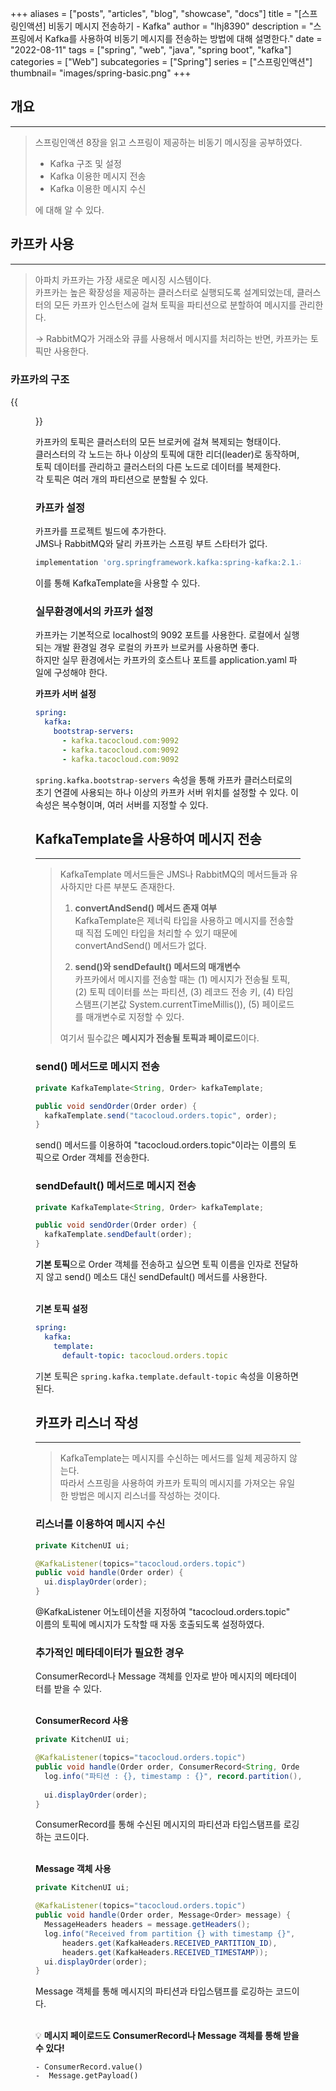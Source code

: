 +++
aliases = ["posts", "articles", "blog", "showcase", "docs"]
title = "[스프링인액션] 비동기 메시지 전송하기 - Kafka"
author = "lhj8390"
description = "스프링에서 Kafka를 사용하여 비동기 메시지를 전송하는 방법에 대해 설명한다."
date = "2022-08-11"
tags = ["spring", "web", "java", "spring boot", "kafka"]
categories = ["Web"]
subcategories = ["Spring"]
series = ["스프링인액션"]
thumbnail= "images/spring-basic.png"
+++
## 개요

---

> 스프링인액션 8장을 읽고 스프링이 제공하는 비동기 메시징을 공부하였다.
> 
> - Kafka 구조 및 설정
> - Kafka 이용한 메시지 전송
> - Kafka 이용한 메시지 수신
> 
> 에 대해 알 수 있다.
> 

## 카프카 사용

---

> 아파치 카프카는 가장 새로운 메시징 시스템이다.<br/>
> 카프카는 높은 확장성을 제공하는 클러스터로 실행되도록 설계되었는데, 클러스터의 모든 카프카 인스턴스에 걸쳐 토픽을 파티션으로 분할하여 메시지를 관리한다.
> 
> → RabbitMQ가 거래소와 큐를 사용해서 메시지를 처리하는 반면, 카프카는 토픽만 사용한다.
> 

### 카프카의 구조

{{<figure src="/images/spring-messaging-kafka/1.png" class="large" caption="각 브로커는 토픽의 파티션의 리더로 동작">}}

카프카의 토픽은 클러스터의 모든 브로커에 걸쳐 복제되는 형태이다.<br/>
클러스터의 각 노드는 하나 이상의 토픽에 대한 리더(leader)로 동작하며, 토픽 데이터를 관리하고 클러스터의 다른 노드로 데이터를 복제한다.<br/>
각 토픽은 여러 개의 파티션으로 분할될 수 있다.

### 카프카 설정

카프카를 프로젝트 빌드에 추가한다.<br/>
JMS나 RabbitMQ와 달리 카프카는 스프링 부트 스타터가 없다.

```groovy
implementation 'org.springframework.kafka:spring-kafka:2.1.8.RELEASE'
```

이를 통해 KafkaTemplate을 사용할 수 있다.

### 실무환경에서의 카프카 설정

카프카는 기본적으로 localhost의 9092 포트를 사용한다. 로컬에서 실행되는 개발 환경일 경우 로컬의 카프카 브로커를 사용하면 좋다.<br/>
하지만 실무 환경에서는 카프카의 호스트나 포트를 application.yaml 파일에 구성해야 한다.

**카프카 서버 설정**

```yaml
spring:
  kafka:
    bootstrap-servers:
      - kafka.tacocloud.com:9092
      - kafka.tacocloud.com:9092
      - kafka.tacocloud.com:9092
```

`spring.kafka.bootstrap-servers` 속성을 통해 카프카 클러스터로의 초기 연결에 사용되는 하나 이상의 카프카 서버 위치를 설정할 수 있다. 이 속성은 복수형이며, 여러 서버를 지정할 수 있다.

## KafkaTemplate을 사용하여 메시지 전송

---

> KafkaTemplate 메서드들은 JMS나 RabbitMQ의 메서드들과 유사하지만 다른 부분도 존재한다.
> 
> 1. **convertAndSend() 메서드 존재 여부**<br/>
>     KafkaTemplate은 제너릭 타입을 사용하고 메시지를 전송할 때 직접 도메인 타입을 처리할 수 있기 때문에 convertAndSend() 메서드가 없다.
>     
> 2. **send()와 sendDefault() 메서드의 매개변수**<br/>
>     카프카에서 메시지를 전송할 때는 (1) <span class="ul">메시지가 전송될 토픽</span>, (2) <span class="ul">토픽 데이터를 쓰는 파티션</span>,  (3) <span class="ul">레코드 전송 키</span>, (4) <span class="ul">타임스탬프</span>(기본값 System.currentTimeMillis()), (5) <span class="ul">페이로드를 매개변수</span>로 지정할 수 있다.
>
>여기서 필수값은 **메시지가 전송될 토픽과 페이로드**이다.
>     

### send() 메서드로 메시지 전송

```java
private KafkaTemplate<String, Order> kafkaTemplate;

public void sendOrder(Order order) {
  kafkaTemplate.send("tacocloud.orders.topic", order);
}
```

send() 메서드를 이용하여 "tacocloud.orders.topic"이라는 이름의 토픽으로 Order 객체를 전송한다.

### sendDefault() 메서드로 메시지 전송

```java
private KafkaTemplate<String, Order> kafkaTemplate;

public void sendOrder(Order order) {
  kafkaTemplate.sendDefault(order);
}
```

**기본 토픽**으로 Order 객체를 전송하고 싶으면 토픽 이름을 인자로 전달하지 않고 send() 메소드 대신 sendDefault() 메서드를 사용한다.<br/><br/>

**기본 토픽 설정**

```yaml
spring:
  kafka:
    template:
      default-topic: tacocloud.orders.topic
```

기본 토픽은 `spring.kafka.template.default-topic` 속성을 이용하면 된다.

## 카프카 리스너 작성

---

> KafkaTemplate는 메시지를 수신하는 메서드를 일체 제공하지 않는다.<br/>
> 따라서 스프링을 사용하여 카프카 토픽의 메시지를 가져오는 유일한 방법은 메시지 리스너를 작성하는 것이다.
> 

### 리스너를 이용하여 메시지 수신

```java
private KitchenUI ui;

@KafkaListener(topics="tacocloud.orders.topic")
public void handle(Order order) {
  ui.displayOrder(order);
}
```

@KafkaListener 어노테이션을 지정하여 "tacocloud.orders.topic" 이름의 토픽에 메시지가 도착할 때 자동 호출되도록 설정하였다. 

### 추가적인 메타데이터가 필요한 경우

ConsumerRecord나 Message 객체를 인자로 받아 메시지의 메타데이터를 받을 수 있다. 
<br/><br/>

**ConsumerRecord 사용**

```java
private KitchenUI ui;

@KafkaListener(topics="tacocloud.orders.topic")
public void handle(Order order, ConsumerRecord<String, Order> record) {
  log.info("파티션 : {}, timestamp : {}", record.partition(), record.timestamp());
  
  ui.displayOrder(order);
}
```

ConsumerRecord를 통해 수신된 메시지의 파티션과 타입스탬프를 로깅하는 코드이다.
<br/><br/>

**Message 객체 사용**

```java
private KitchenUI ui;

@KafkaListener(topics="tacocloud.orders.topic")
public void handle(Order order, Message<Order> message) {
  MessageHeaders headers = message.getHeaders();
  log.info("Received from partition {} with timestamp {}",
      headers.get(KafkaHeaders.RECEIVED_PARTITION_ID),
      headers.get(KafkaHeaders.RECEIVED_TIMESTAMP));
  ui.displayOrder(order);
}
```

Message 객체를 통해 메시지의 파티션과 타입스탬프를 로깅하는 코드이다.
<br/><br/>

<aside>
💡 <strong>메시지 페이로드도 ConsumerRecord나 Message 객체를 통해 받을 수 있다!</strong>  

	- ConsumerRecord.value()
	-  Message.getPayload()
</aside>